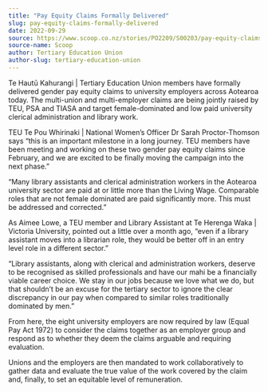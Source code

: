 ```yaml
---
title: "Pay Equity Claims Formally Delivered"
slug: pay-equity-claims-formally-delivered
date: 2022-09-29
source: https://www.scoop.co.nz/stories/PO2209/S00203/pay-equity-claims-formally-delivered.htm
source-name: Scoop
author: Tertiary Education Union
author-slug: tertiary-education-union
---
```


<p>Te Hautū Kahurangi | Tertiary Education Union members
have formally delivered gender pay equity claims to
university employers across Aotearoa today. The multi-union
and multi-employer claims are being jointly raised by TEU,
PSA and TIASA and target female-dominated and low paid
university clerical administration and library
work.</p>

<p>TEU Te Pou Whirinaki | National Women’s
Officer Dr Sarah Proctor-Thomson says “this is an
important milestone in a long journey. TEU members have been
meeting and working on these two gender pay equity claims
since February, and we are excited to be finally moving the
campaign into the next phase.”</p>

<p>“Many library
assistants and clerical administration workers in the
Aotearoa university sector are paid at or little more than
the Living Wage. Comparable roles that are not female
dominated are paid significantly more. This must be
addressed and corrected.”</p>

<p>As Aimee Lowe, a TEU
member and Library Assistant at Te Herenga Waka | Victoria
University, pointed
out a little over a month ago, “even if a library
assistant moves into a librarian role, they would be better
off in an entry level role in a different
sector.”</p>

<p>“Library assistants, along with clerical
and administration workers, deserve to be recognised as
skilled professionals and have our mahi be a financially
viable career choice. We stay in our jobs because we love
what we do, but that shouldn’t be an excuse for the
tertiary sector to ignore the clear discrepancy in our pay
when compared to similar roles traditionally dominated by
men.”<p>

<p>From here, the eight university employers are
now required by law (Equal Pay Act 1972) to consider the
claims together as an employer group and respond as to
whether they deem the claims arguable and requiring
evaluation.</p>

<p>Unions and the employers are then
mandated to work collaboratively to gather data and evaluate
the true value of the work covered by the claim and,
finally, to set an equitable level of
remuneration.</p>

<p></p>